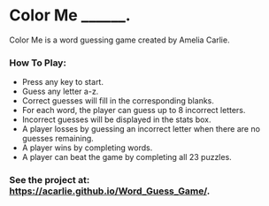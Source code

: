 # Color Me ______.
Color Me is a word guessing game created by Amelia Carlie.


### How To Play:
* Press any key to start.
* Guess any letter a-z. 
* Correct guesses will fill in the corresponding blanks.
* For each word, the player can guess up to 8 incorrect letters.
* Incorrect guesses will be displayed in the stats box.
* A player losses by guessing an incorrect letter when there are no guesses remaining.
* A player wins by completing words.
* A player can beat the game by completing all 23 puzzles.

### See the project at: https://acarlie.github.io/Word_Guess_Game/.